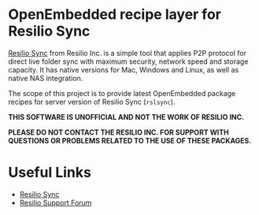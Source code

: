OpenEmbedded recipe layer for Resilio Sync 
==========================================

[Resilio Sync][1] from Resilio Inc. is a simple tool that
applies P2P protocol for direct live folder sync with maximum security, network
speed and storage capacity. It has native versions for Mac, Windows and Linux,
as well as native NAS integration.

The scope of this project is to provide latest OpenEmbedded package recipes for 
server version of Resilio Sync (`rslsync`).

**THIS SOFTWARE IS UNOFFICIAL AND NOT THE WORK OF RESILIO INC.**

**PLEASE DO NOT CONTACT THE RESILIO INC. FOR SUPPORT WITH QUESTIONS OR PROBLEMS RELATED TO THE USE OF THESE PACKAGES.**


Useful Links
============

- [Resilio Sync][1]
- [Resilio Support Forum][2]

[1]: https://getsync.com
[2]: https://forum.resilio.com
